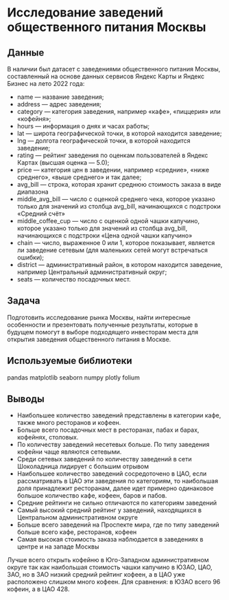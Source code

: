 # Исследование заведений общественного питания Москвы

## Данные
В наличии был датасет с заведениями общественного питания Москвы, составленный на основе данных сервисов Яндекс Карты и Яндекс Бизнес на лето 2022 года:

* name — название заведения;
* address — адрес заведения;
* category — категория заведения, например «кафе», «пиццерия» или «кофейня»;
* hours — информация о днях и часах работы;
* lat — широта географической точки, в которой находится заведение;
* lng — долгота географической точки, в которой находится заведение;
* rating — рейтинг заведения по оценкам пользователей в Яндекс Картах (высшая оценка — 5.0);
* price — категория цен в заведении, например «средние», «ниже среднего», «выше среднего» и так далее;
* avg_bill — строка, которая хранит среднюю стоимость заказа в виде диапазона 
* middle_avg_bill — число с оценкой среднего чека, которое указано только для значений из столбца avg_bill, начинающихся с подстроки «Средний счёт»
* middle_coffee_cup — число с оценкой одной чашки капучино, которое указано только для значений из столбца avg_bill, начинающихся с подстроки «Цена одной чашки капучино»
* chain — число, выраженное 0 или 1, которое показывает, является ли заведение сетевым (для маленьких сетей могут встречаться ошибки);
* district — административный район, в котором находится заведение, например Центральный административный округ;
* seats — количество посадочных мест.


## Задача
Подготовить исследование рынка Москвы, найти интересные особенности и презентовать полученные результаты, которые в будущем помогут в выборе подходящего инвесторам места для открытия заведения общественного питания в Москве.

## Используемые библиотеки
pandas
matplotlib
seaborn
numpy
plotly
folium

## Выводы

* Наибольшее количество заведений представлены в категории кафе, также много ресторанов и кофеен.
* Больше всего посадочных мест в ресторанах, пабах и барах, кофейнях, столовых.
* По количеству заведений несетевых больше. По типу заведения кофейни чаще являются сетевыми.
* Среди сетевых заведений по количеству заведений в сети Шоколадница лидирует с большим отрывом
* Наибольшее количество заведений сосредоточено в ЦАО, если рассматривать в ЦАО эти заведения по категориям, то наибольшая доля принадлежит ресторанам, далее идет примерно одинаковое большое количество кафе, кофеен, баров и пабов.
* Средние рейтинги не сильно отличаются по категориям заведений
* Самый высокий средний рейтинг у заведений, находящихся в Центральном административном округе
* Больше всего заведений на Проспекте мира, где по типу заведений больше всего кафе, ресторанов, кофеен
* Самая высокая стоимость заказа наблюдается в заведениях в центре и на западе Москвы

Лучше всего открыть кофейню в Юго-Западном административном округе так как наибольшая стоимость чашки капучино в ЮЗАО, ЦАО, ЗАО, но в ЗАО низкий средний рейтинг кофеен, а в ЦАО уже расположено слишком много кофеен. Для сравнения: в ЮЗАО всего 96 кофеин, а в ЦАО 428.